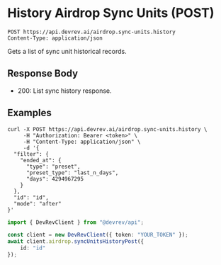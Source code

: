 # History Airdrop Sync Units (POST)

```http
POST https://api.devrev.ai/airdrop.sync-units.history
Content-Type: application/json
```

Gets a list of sync unit historical records.



## Response Body

- 200: List sync history response.

## Examples

```shell
curl -X POST https://api.devrev.ai/airdrop.sync-units.history \
     -H "Authorization: Bearer <token>" \
     -H "Content-Type: application/json" \
     -d '{
  "filter": {
    "ended_at": {
      "type": "preset",
      "preset_type": "last_n_days",
      "days": 4294967295
    }
  },
  "id": "id",
  "mode": "after"
}'
```

```typescript
import { DevRevClient } from "@devrev/api";

const client = new DevRevClient({ token: "YOUR_TOKEN" });
await client.airdrop.syncUnitsHistoryPost({
    id: "id"
});

```